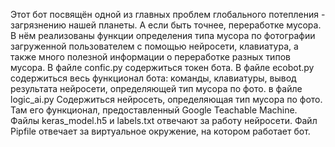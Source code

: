 Этот бот посвящён одной из главных проблем глобального потепления - загрязнению нашей планеты. А если быть точнее, переработке мусора.
В нём реализованы функции определения типа мусора по фотографии загруженной пользователем с помощью нейросети, клавиатура, а также много полезной информации о переработке разных типов мусора.
В файле confic.py содержиться токен бота.
В файле ecobot.py содержиться весь функционал бота: команды, клавиатуры, вывод результата нейросети, определяющей тип мусора по фото.
в файле logic_ai.py Содержиться нейросеть, определяющая тип мусора по фото. Там его функционал, предоставленный Google Teachable Machine.
Файлы keras_model.h5 и labels.txt отвечают за работу нейросети.
Файл Pipfile отвечает за виртуальное окружение, на котором работает бот.
